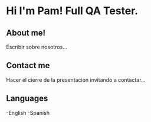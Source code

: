 # Hi I'm Pam! Full QA Tester.

## About me!

Escribir sobre nosotros... 

## Contact me 

Hacer el cierre de la presentacion invitando a contactar...

## Languages

-English
-Spanish 




